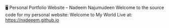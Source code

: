 🖥️ Personal Portfolio Website – Nadeem Najumudeen
Welcome to the source code for my personal website: Welcome to My World
Live at: https://nxdeeem.github.io
